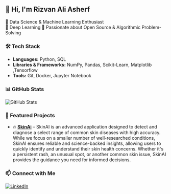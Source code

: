 ## 👋 Hi, I'm Rizvan Ali Asherf 

🔹 Data Science & Machine Learning Enthusiast  
🔹 Deep Learning
🔹 Passionate about Open Source & Algorithmic Problem-Solving  

### 🛠 Tech Stack  
- **Languages:** Python, SQL 
- **Libraries & Frameworks:** NumPy, Pandas, Scikit-Learn, Matplotlib ,Tensorflow
- **Tools:** Git, Docker, Jupyter Notebook  

### 📊 GitHub Stats  
![GitHub Stats](https://github-readme-stats.vercel.app/api?username=your-username&show_icons=true&theme=radical)

### 🚀 Featured Projects  
- 🔥 **[SkinAi](https://huggingface.co/spaces/riswan2221/SkinAi)** – SkinAI is an advanced application designed to detect and diagnose a select range of common skin diseases with high accuracy. While we focus on a smaller number of well-researched conditions, SkinAI ensures reliable and science-backed insights, allowing users to quickly identify and understand their skin health concerns. Whether it's a persistent rash, an unusual spot, or another common skin issue, SkinAI provides the guidance you need for informed decisions.


### 📫 Connect with Me  
[![LinkedIn](https://img.shields.io/badge/-LinkedIn-blue?style=flat&logo=Linkedin)](https://linkedin.com/in/rizvan-ali-asherf)  
